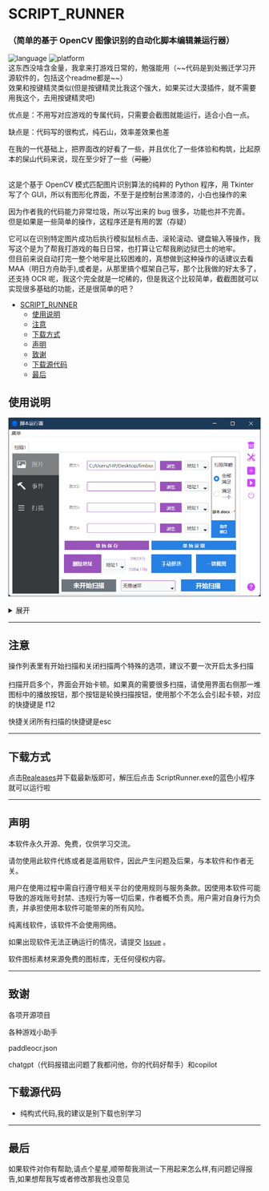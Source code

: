 
# SCRIPT_RUNNER

### （简单的基于 OpenCV 图像识别的自动化脚本编辑兼运行器）<br>

<div>
    <img alt="language" src="https://img.shields.io/badge/Language-Python-blue">
    <img alt="platform" src="https://img.shields.io/badge/platform-Windows-blue?style=flat-square&color=4096d8">
</div>
这东西没啥含金量，我拿来打游戏日常的，勉强能用（~~代码是到处搬迁学习开源软件的，包括这个readme都是~~）<br>
效果和按键精灵类似(但是按键精灵比我这个强大，如果买过大漠插件，就不需要用我这个，去用按键精灵吧)<br>

优点是：不用写对应游戏的专属代码，只需要会截图就能运行，适合小白一点。<br>

缺点是：代码写的很构式，纯石山，效率差效果也差

在我的一代基础上，把界面改的好看了一些，并且优化了一些体验和构筑，比起原本的屎山代码来说，现在至少好了一些（~~可能~~）<br>
<br>

</div>

这是个基于 OpenCV 模式匹配图片识别算法的纯粹的 Python 程序，用 Tkinter 写了个 GUI，所以有图形化界面，不至于是控制台黑漆漆的，小白也操作的来<br>

因为作者我的代码能力非常垃圾，所以写出来的 bug 很多，功能也并不完善。<br>
但是如果是一些简单的操作，这程序还是有用的罢（存疑）<br>

它可以在识别特定图片成功后执行模拟鼠标点击、滚轮滚动、键盘输入等操作，我写这个是为了帮我打游戏的每日日常，也打算让它帮我刷边狱巴士的地牢。<br>
但目前来说自动打完一整个地牢是比较困难的，真想做到这种操作的话建议去看 MAA（明日方舟助手),或者是，从那里搞个框架自己写，那个比我做的好太多了，还支持 OCR 呢，我这个完全就是一坨稀的，但是我这个比较简单，截截图就可以实现很多基础的功能，还是很简单的吧？<br>

<!-- TOC -->
- [SCRIPT_RUNNER](#script_runner)
  - [使用说明](#使用说明)
  - [注意](#注意)
  - [下载方式](#下载方式)
  - [声明](#声明)
  - [致谢](#致谢)
  - [下载源代码](#下载源代码)
  - [最后](#最后)
    <!-- TOC -->

## 使用说明

![image](./images/intro_images/main_window.png)
<details>
  <summary>展开</summary>

**一.选择需要识别的对象**
![image](./images/intro_images/photo1.png)

- **图片识别**：点击浏览，填入图片地址；
- **文字识别**：在图片地址的位置输入文字，程序会自动选择图片识别

---
**二.选择需要识别的区域并且填入**

- **手动框选**：点击后界面变白，用鼠标在一个区域拖动一个区域，和你电脑上的qq截图类似的效果
- **一键截图**：与手动框选类似，但是会同时将框选内容的图片截图保存下来，并且填入图文一所在的输入框
- **删除地址**：框选识别区域后会自动将该识别地址保存到空地址栏，一共四个地址，如果有不需要的地址，请点击删除地址将该地址变为【0，0，0，0】，如果需要，那么就不用点击这个按钮
- **选择图片所需地址**  在需要识别图片匹配对应的地址，如地址1对应 【982，97，1094，176】的扫描区域，并且a图片需要扫描的区域就是这里，那就在a图片填入的输入框，我们这里假设填入的是图文一，也就是第一行，第一行后面的地址栏选择 【地址1】即可让a图片对应的扫描区域正确。

---
**三.其他识别功能（选填）**

- **扫描策略**：默认的扫描策略是 【全部满足】

也就是说如果你 多个地址栏位都填入了内容，例如【图文一 图文二 图文三】 分别填入了 a图片，b图片,c图片，地址分别选择了 地址1 地址2，地址3

那么你必须得满足

1.地址1的位置识别到a图片

2.地址2的位置识别到b图片

3.地址3的位置识别到c图片

三个同时满足，才会执行你设计的脚本，否则不会执行

如果是选择了满足一个，那么这三个要求，只需要满足其中一个即可执行脚本操作

- **选择窗口**：点击后，选择一个你需要脚本运行的窗口，只有在你选择的窗口下才会运行，如果不在的话脚本工具会提示你该窗口未置顶，这个功能主要是防止你一边开着脚本一边和人聊天，突然识别成功运行脚本，抢了你的鼠标和键盘乱动，导致在qq界面发一大堆莫名奇妙的东西出去

---
**四.设计脚本内容**

![image](./images/intro_images/photo2.png)

当你设计的图片识别区块正常的时候，就是时候进入到脚本设计环节了。

在图片识别成功（或文字识别）的时候，就会开始执行脚本。

本软件无需用户进行脚本代码的编写，改为给你提供一系列的脚本选项，都是自动化需要用到的鼠标键盘操作，你在这些选项中选择并且自由组合，完成其他脚本工具做到的功能。

目前提供的脚本选项有

- **等待时间**：脚本操作之间的等待时间；
- **键盘操作**：按键连按（如ctrl+v的操作），长按，单点
- **鼠标操作**：鼠标左键右键中键，长按，单点，双击
- **鼠标拖动**：鼠标拖动/滑动  可以画曲线
- **滚轮**：滚轮操作
- **自动寻路**：不再选择固定点位进行点击，选择识别点位进行点击，有了这个就可以进行打地鼠这种操作了
- **开启/关闭扫描**：顾名思义，开启或者关闭某个扫描的功能，有了这个，就可以a扫描成功后关闭b扫描这样子设计了

---
**五.设置相似度与扫描间隔等特殊数值**

![image](./images/intro_images/photo3.png)

- **设置相似度**：脚本扫描的相似度阈值，高于这个相似度才会执行，可以拖动滑槽选择数值，图片中的是82%相似度；

- **设置随机偏移**：按键点击之间的随机变动值，让脚本的操作更加的不稳定，像真人

- **设置默认图片/快捷键/默认事件（即默认脚本）**：即每次单开新的扫描页面的默认填入值，注意一下，软件是可以挂托盘运行的哦，在设置快捷键中，关闭方式填入最小化，关闭软件就会将软件最小化到托盘，不影响扫描和操作，对托盘图标右键，就可以彻底关闭啦，但是我的建议是别整，这部分代码可能有bug，没怎么在意这部分代码。

    默认快捷键是esc:关闭所有扫描   和  f12循环开启所有扫描，可以点击设置快捷键按钮去修改

- **设置扫描间隔**：扫描与扫描之间的间隔，默认是100ms

- **设置定时结束**：设置定时定点结束，可以设置100s后结束，或者设置扫描100次后结束，或者设置脚本运行100次后结束

- **初始化扫描**：将当前页面的扫描数据全部初始化，填入默认的图片与脚本

- **错误日志**：即打开错误日志文件夹查看有无报错

------

**六.开始扫描，等待扫描成功后脚本执行**

![image](./images/intro_images/photo4.png)

**1.选择循环次数（无限循环）**

**2.点击开始扫描**

</details>

---

## 注意

操作列表里有开始扫描和关闭扫描两个特殊的选项，建议不要一次开启太多扫描<br><br>
扫描开启多个，界面会开始卡顿。如果真的需要很多扫描，请使用界面右侧那一堆图标中的播放按钮，那个按钮是轮换扫描按钮，使用那个不怎么会引起卡顿，对应的快捷键是 f12<br>

快捷关闭所有扫描的快捷键是esc<br>

---

## 下载方式

点击[Realeases](https://github.com/mrmanforgithub/Easy_ScriptRunner/releases)并下载最新版即可，解压后点击 ScriptRunner.exe的蓝色小程序就可以运行啦

---

## 声明

本软件永久开源、免费，仅供学习交流。

请勿使用此软件代练或者是滥用软件，因此产生问题及后果，与本软件和作者无关。

用户在使用过程中需自行遵守相关平台的使用规则与服务条款。因使用本软件可能导致的游戏账号封禁、违规行为等一切后果，作者概不负责。用户需对自身行为负责，并承担使用本软件可能带来的所有风险。

纯离线软件，该软件不会使用网络。

如果出现软件无法正确运行的情况，请提交 [Issue](https://github.com/mrmanforgithub/Easy_ScriptRunner/issues) 。

软件图标素材来源免费的图标库，无任何侵权内容。

---

## 致谢

各项开源项目

各种游戏小助手

paddleocr.json

chatgpt（代码报错出问题了我都问他，你的代码好帮手）和copilot

## 下载源代码

- 纯构式代码,我的建议是别下载也别学习

---

## 最后

如果软件对你有帮助,请点个星星,顺带帮我测试一下用起来怎么样,有问题记得报告,如果想帮我写或者修改那我也没意见
